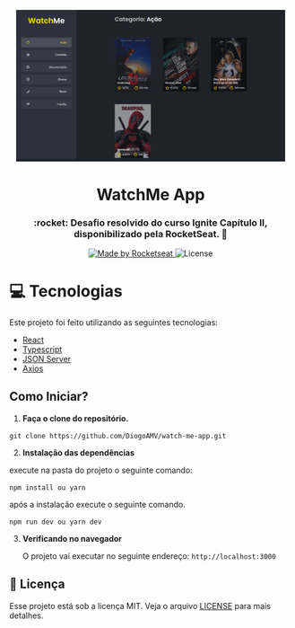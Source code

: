 <p align="center">
   <img src="preview.png" alt="watchme" width="480px"/>
</p>

<h1 align="center">WatchMe App</h1>

<h3 align="center">
  :rocket: Desafio resolvido do curso Ignite Capítulo II, disponibilizado pela RocketSeat. 🚀
</h3>

<p align="center">
  <a href="https://rocketseat.com.br">
    <img alt="Made by Rocketseat" src="https://img.shields.io/badge/made%20by-Rocketseat-%2304D361">
  </a>

  <img alt="License" src="https://img.shields.io/badge/license-MIT-%2304D361">
</p>

# :computer: Tecnologias

Este projeto foi feito utilizando as seguintes tecnologias:

- [React](https://reactjs.org/)
- [Typescript](https://www.typescriptlang.org/)
- [JSON Server](https://www.npmjs.com/package/json-server)
- [Axios](https://github.com/axios/axios)


## Como Iniciar?

1.  **Faça o clone do repositório.**

```
git clone https://github.com/DiogoAMV/watch-me-app.git
```

2.  **Instalação das dependências**

   execute na pasta do projeto o seguinte comando:

```
npm install ou yarn
 ```

   após a instalação execute o seguinte comando.

```
npm run dev ou yarn dev
```

3.  **Verificando no navegador**

    O projeto vai executar no seguinte endereço: `http://localhost:3000`


## :memo: Licença

Esse projeto está sob a licença MIT. Veja o arquivo [LICENSE](LICENSE.md) para mais detalhes.
